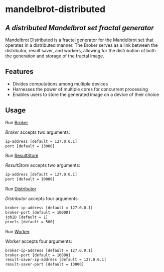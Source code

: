 # mandelbrot-distributed
## _A distributed Mandelbrot set fractal generator_

Mandelbrot Distributed is a fractal generator for the Mandelbrot set that operates in a distributed manner. The Broker serves as a link between the distributor, result saver, and workers, allowing for the distribution of both the generation and storage of the fractal image.

## Features

- Divides computations among multiple devices
- Harnesses the power of multiple cores for concurrent processing
- Enables users to store the generated image on a device of their choice

## Usage

Run [Broker](https://github.com/SirCollypso/mandelbrot-distributed/tree/main/Broker)

*Broker* accepts two arguments:
```sh
ip-address [default = 127.0.0.1]
port [default = 13000]
```
Run [ResultStore](https://github.com/SirCollypso/mandelbrot-distributed/blob/main/ResultStore)

*ResultStore* accepts two arguments:
```sh
ip-address [default = 127.0.0.1]
port [default = 10000]
```
Run [Distributor](https://github.com/SirCollypso/mandelbrot-distributed/blob/main/Distributor)

*Distributor* accepts four arguments:
```sh
broker-ip-address [default = 127.0.0.1]
broker-port [default = 10000]
jobID [default = 1]
pixels [default = 500]
```
Run [Worker](https://github.com/SirCollypso/mandelbrot-distributed/tree/main/Worker)

*Worker* accepts four arguments:
```sh
broker-ip-address [default = 127.0.0.1]
broker-port [default = 10000]
result-saver-ip-address [default = 127.0.0.1]
result-saver-port [default = 13000]
```


